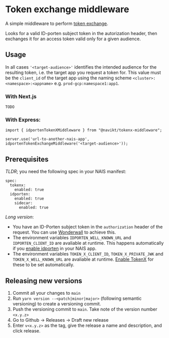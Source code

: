 # Token exchange middleware

A simple middleware to perform [token exchange](https://doc.nais.io/security/auth/tokenx/?h=tokenx). 

Looks for a valid ID-porten subject token in the autorization header, then exchanges it for an access token valid only for a given audience. 

## Usage

In all cases `'<target-audience>'` identifies the intended audience for the resulting token, i.e. the target app you request a token for. This value must be the `client_id` of the target app using the naming scheme `<cluster>:<namespace>:<appname>` e.g. `prod-gcp:namespace1:app1`.

### With Next.js
```
TODO
```

### With Express:
```
import { idportenTokenXMiddleware } from "@navikt/tokenx-middleware";

server.use('url-to-another-nais-app', idportenTokenExchangeMiddleware('<target-audience>'));
```

## Prerequisites
*TLDR*; you need the following spec in your NAIS manifest: 
```
spec:
  tokenx:
    enabled: true
  idporten:
    enabled: true
    sidecar:
      enabled: true
```

*Long version*:  
- You have an ID-Porten subject token in the `authorization` header of the request. You can use [Wonderwall](https://doc.nais.io/appendix/wonderwall/?h=wonderwall) to achieve this. 
- The environment variables `IDPORTEN_WELL_KNOWN_URL` and `IDPORTEN_CLIENT_ID` are avaliable at runtime. This happens automatically if you [enable idporten](https://doc.nais.io/security/auth/idporten/?h=idporten#runtime-variables-credentials) in your NAIS app.
- The environment variables `TOKEN_X_CLIENT_ID`, `TOKEN_X_PRIVATE_JWK` and `TOKEN_X_WELL_KNOWN_URL` are avaliable at runtime. [Enable TokenX](https://doc.nais.io/security/auth/tokenx/?h=tokenx) for these to be set automatically. 

## Releasing new versions
1. Commit all your changes to `main`
2. Run `yarn version --<patch|minor|major>` (following semantic versioning) to create a versioning commit.
3. Push the versioning commit to `main`.  Take note of the version number `<x.y.z>`
3. Go to Github -> Releases -> Draft new release
4. Enter `v<x.y.z>` as the tag, give the release a name and description, and click release.
